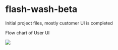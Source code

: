 # flash-wash-beta
Initial project files, mostly customer UI is completed

Flow chart of User UI

<img src=“https://github.com/flashwash/flash-wash-beta/blob/master/src/assets/UML.png”>
